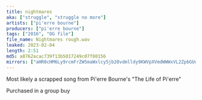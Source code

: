 ```yaml
---
title: nightmares
aka: ["struggle", "struggle no more"]
artists: ["pi'erre bourne"]
producers: ["pi'erre bourne"]
tags: ["2016", "OG file"]
file_name: Nightmares rough.wav
leaked: 2023-02-04
length: 2:51
md5: a8762acac739f13b5017249c07f80156
mirrors: ["aHR0cHM6Ly9rcmFrZW5maWxlcy5jb20vdmlldy9KWVpXVmdWWWxVL2ZpbGUuaHRtbA==", "aHR0cHM6Ly9kYnJlZS5vcmcvdi82MDk5MjA="]
---
```

Most likely a scrapped song from Pi'erre Bourne's "The Life of Pi'erre"

Purchased in a group buy
